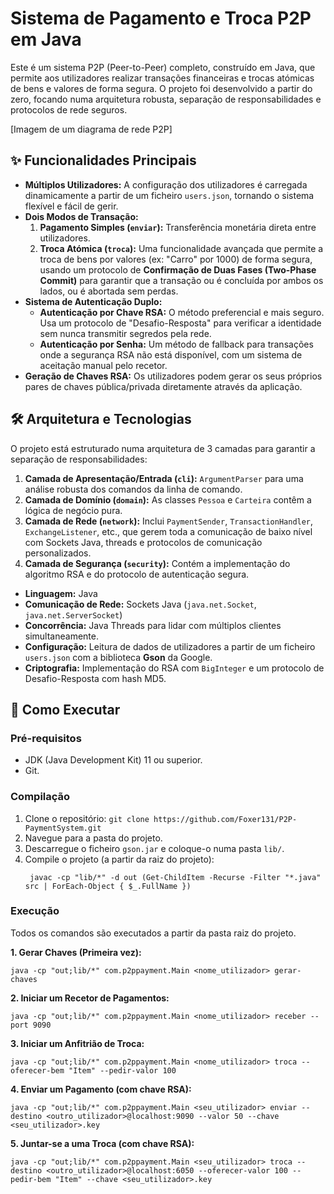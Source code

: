 # Sistema de Pagamento e Troca P2P em Java

Este é um sistema P2P (Peer-to-Peer) completo, construído em Java, que permite aos utilizadores realizar transações financeiras e trocas atómicas de bens e valores de forma segura. O projeto foi desenvolvido a partir do zero, focando numa arquitetura robusta, separação de responsabilidades e protocolos de rede seguros.

\[Imagem de um diagrama de rede P2P]

## ✨ Funcionalidades Principais

  * **Múltiplos Utilizadores:** A configuração dos utilizadores é carregada dinamicamente a partir de um ficheiro `users.json`, tornando o sistema flexível e fácil de gerir.
  * **Dois Modos de Transação:**
    1.  **Pagamento Simples (`enviar`):** Transferência monetária direta entre utilizadores.
    2.  **Troca Atómica (`troca`):** Uma funcionalidade avançada que permite a troca de bens por valores (ex: "Carro" por 1000) de forma segura, usando um protocolo de **Confirmação de Duas Fases (Two-Phase Commit)** para garantir que a transação ou é concluída por ambos os lados, ou é abortada sem perdas.
  * **Sistema de Autenticação Duplo:**
      * **Autenticação por Chave RSA:** O método preferencial e mais seguro. Usa um protocolo de "Desafio-Resposta" para verificar a identidade sem nunca transmitir segredos pela rede.
      * **Autenticação por Senha:** Um método de fallback para transações onde a segurança RSA não está disponível, com um sistema de aceitação manual pelo recetor.
  * **Geração de Chaves RSA:** Os utilizadores podem gerar os seus próprios pares de chaves pública/privada diretamente através da aplicação.

## 🛠️ Arquitetura e Tecnologias

O projeto está estruturado numa arquitetura de 3 camadas para garantir a separação de responsabilidades:

1.  **Camada de Apresentação/Entrada (`cli`):** `ArgumentParser` para uma análise robusta dos comandos da linha de comando.
2.  **Camada de Domínio (`domain`):** As classes `Pessoa` e `Carteira` contêm a lógica de negócio pura.
3.  **Camada de Rede (`network`):** Inclui `PaymentSender`, `TransactionHandler`, `ExchangeListener`, etc., que gerem toda a comunicação de baixo nível com Sockets Java, threads e protocolos de comunicação personalizados.
4.  **Camada de Segurança (`security`):** Contém a implementação do algoritmo RSA e do protocolo de autenticação segura.

<!-- end list -->

  * **Linguagem:** Java
  * **Comunicação de Rede:** Sockets Java (`java.net.Socket`, `java.net.ServerSocket`)
  * **Concorrência:** Java Threads para lidar com múltiplos clientes simultaneamente.
  * **Configuração:** Leitura de dados de utilizadores a partir de um ficheiro `users.json` com a biblioteca **Gson** da Google.
  * **Criptografia:** Implementação do RSA com `BigInteger` e um protocolo de Desafio-Resposta com hash MD5.

## 🚀 Como Executar

### Pré-requisitos

  * JDK (Java Development Kit) 11 ou superior.
  * Git.

### Compilação

1.  Clone o repositório: `git clone https://github.com/Foxer131/P2P-PaymentSystem.git`
2.  Navegue para a pasta do projeto.
3.  Descarregue o ficheiro `gson.jar` e coloque-o numa pasta `lib/`.
4.  Compile o projeto (a partir da raiz do projeto):
    ```
     javac -cp "lib/*" -d out (Get-ChildItem -Recurse -Filter "*.java" src | ForEach-Object { $_.FullName })
    ```

### Execução

Todos os comandos são executados a partir da pasta raiz do projeto.

**1. Gerar Chaves (Primeira vez):**

```
java -cp "out;lib/*" com.p2ppayment.Main <nome_utilizador> gerar-chaves
```

**2. Iniciar um Recetor de Pagamentos:**

```
java -cp "out;lib/*" com.p2ppayment.Main <nome_utilizador> receber --port 9090
```

**3. Iniciar um Anfitrião de Troca:**

```
java -cp "out;lib/*" com.p2ppayment.Main <nome_utilizador> troca --oferecer-bem "Item" --pedir-valor 100
```

**4. Enviar um Pagamento (com chave RSA):**

```
java -cp "out;lib/*" com.p2ppayment.Main <seu_utilizador> enviar --destino <outro_utilizador>@localhost:9090 --valor 50 --chave <seu_utilizador>.key
```

**5. Juntar-se a uma Troca (com chave RSA):**

```
java -cp "out;lib/*" com.p2ppayment.Main <seu_utilizador> troca --destino <outro_utilizador>@localhost:6050 --oferecer-valor 100 --pedir-bem "Item" --chave <seu_utilizador>.key
```